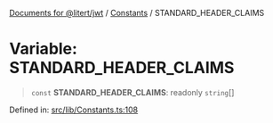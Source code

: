 [Documents for @litert/jwt](../../index.md) / [Constants](../index.md) / STANDARD\_HEADER\_CLAIMS

# Variable: STANDARD\_HEADER\_CLAIMS

> `const` **STANDARD\_HEADER\_CLAIMS**: readonly `string`[]

Defined in: [src/lib/Constants.ts:108](https://github.com/litert/jwt.js/blob/master/src/lib/Constants.ts#L108)
